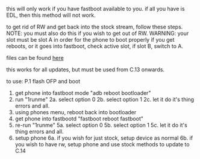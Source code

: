 this will only work if you have fastboot available to you. if all you have is EDL, then this method will not work.

to get rid of RW and get back into the stock stream, follow these steps.
NOTE: you must also do this if you wish to get out of RW.
WARNING: your slot must be slot A in order for the phone to boot properly
if you get reboots, or it goes into fastboot, check active slot, if slot B, switch to A.

files can be found [here](https://github.com/babyskylar/phonedev/releases/tag/N20_downgrade)

this works for all updates, but must be used from C.13 onwards.

to use:
P.1 flash OFP and boot
1. get phone into fastboot mode "adb reboot bootloader"
2. run "1runme" 
  2a. select option 0
  2b. select option 1
  2c. let it do it's thing errors and all.
3. using phones menu, reboot back into bootloader
4. get phone into fastbootd "fastboot reboot fastboot"
5. re-run "1runme"
  5a. select option 0
  5b. select option 1
  5c. let it do it's thing errors and all.
6. setup phone
  6a. if you wish for just stock, setup device as normal
  6b. if you wish to have rw, setup phone and use stock methods to update to C.14
